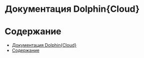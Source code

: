 Документация Dolphin{Cloud}
===========================

# Содержание

- [Документация Dolphin{Cloud}](#документация-dolphin{cloud})
- [Содержание](#cодержание)